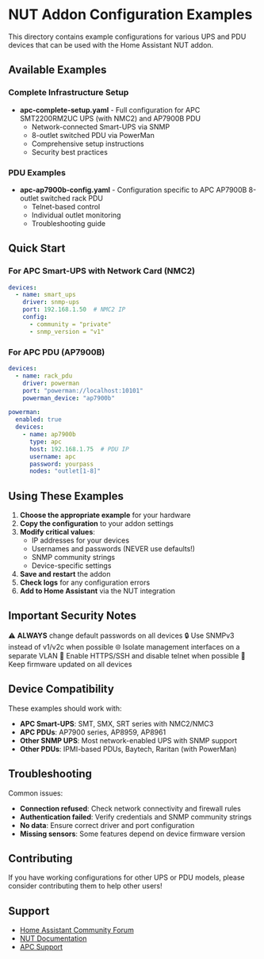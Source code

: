 # NUT Addon Configuration Examples

This directory contains example configurations for various UPS and PDU devices that can be used with the Home Assistant NUT addon.

## Available Examples

### Complete Infrastructure Setup
- **apc-complete-setup.yaml** - Full configuration for APC SMT2200RM2UC UPS (with NMC2) and AP7900B PDU
  - Network-connected Smart-UPS via SNMP
  - 8-outlet switched PDU via PowerMan
  - Comprehensive setup instructions
  - Security best practices

### PDU Examples
- **apc-ap7900b-config.yaml** - Configuration specific to APC AP7900B 8-outlet switched rack PDU
  - Telnet-based control
  - Individual outlet monitoring
  - Troubleshooting guide

## Quick Start

### For APC Smart-UPS with Network Card (NMC2)
```yaml
devices:
  - name: smart_ups
    driver: snmp-ups
    port: 192.168.1.50  # NMC2 IP
    config:
      - community = "private"
      - snmp_version = "v1"
```

### For APC PDU (AP7900B)
```yaml
devices:
  - name: rack_pdu
    driver: powerman
    port: "powerman://localhost:10101"
    powerman_device: "ap7900b"

powerman:
  enabled: true
  devices:
    - name: ap7900b
      type: apc
      host: 192.168.1.75  # PDU IP
      username: apc
      password: yourpass
      nodes: "outlet[1-8]"
```

## Using These Examples

1. **Choose the appropriate example** for your hardware
2. **Copy the configuration** to your addon settings
3. **Modify critical values**:
   - IP addresses for your devices
   - Usernames and passwords (NEVER use defaults!)
   - SNMP community strings
   - Device-specific settings
4. **Save and restart** the addon
5. **Check logs** for any configuration errors
6. **Add to Home Assistant** via the NUT integration

## Important Security Notes

⚠️ **ALWAYS** change default passwords on all devices
🔒 Use SNMPv3 instead of v1/v2c when possible
🌐 Isolate management interfaces on a separate VLAN
🔐 Enable HTTPS/SSH and disable telnet when possible
📝 Keep firmware updated on all devices

## Device Compatibility

These examples should work with:
- **APC Smart-UPS**: SMT, SMX, SRT series with NMC2/NMC3
- **APC PDUs**: AP7900 series, AP8959, AP8961
- **Other SNMP UPS**: Most network-enabled UPS with SNMP support
- **Other PDUs**: IPMI-based PDUs, Baytech, Raritan (with PowerMan)

## Troubleshooting

Common issues:
- **Connection refused**: Check network connectivity and firewall rules
- **Authentication failed**: Verify credentials and SNMP community strings
- **No data**: Ensure correct driver and port configuration
- **Missing sensors**: Some features depend on device firmware version

## Contributing

If you have working configurations for other UPS or PDU models, please consider contributing them to help other users!

## Support

- [Home Assistant Community Forum](https://community.home-assistant.io/)
- [NUT Documentation](https://networkupstools.org/)
- [APC Support](https://www.apc.com/support/)
